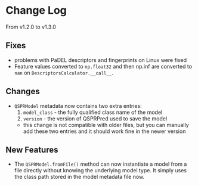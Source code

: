 # Change Log
From v1.2.0 to v1.3.0

## Fixes

- problems with PaDEL descriptors and fingerprints on Linux were fixed
- Feature values converted to `np.float32` and then np.inf are converted to `nan` on `DescriptorsCalculator.__call__`.

## Changes

- `QSPRModel` metadata now contains two extra entries:
  1. `model_class` - the fully qualified class name of the model
  2. `version` - the version of QSPRPred used to save the model
  - this change is not compatible with older files, but you can manually add these two entries and it should work fine in the newer version

## New Features

- The `QSPRModel.fromFile()` method can now instantiate a model from a file directly without knowing the underlying model type. It simply uses the class path stored in the model metadata file now.
